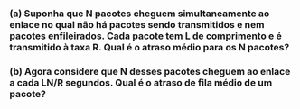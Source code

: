 ### (a) Suponha que N pacotes cheguem simultaneamente ao enlace no qual não há pacotes sendo transmitidos e nem pacotes enfileirados. Cada pacote tem L de comprimento e é transmitido à taxa R. Qual é o atraso médio para os N pacotes?
### (b) Agora considere que N desses pacotes cheguem ao enlace a cada LN/R segundos. Qual é o atraso de fila médio de um pacote?

#
